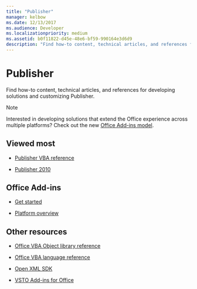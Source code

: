 ```yaml
---
title: "Publisher"
manager: kelbow
ms.date: 12/13/2017
ms.audience: Developer
ms.localizationpriority: medium
ms.assetid: b0f11822-d45e-48e6-bf59-990164e3d6d9
description: "Find how-to content, technical articles, and references for developing solutions and customizing Publisher."
---
```


# Publisher

Find how-to content, technical articles, and references for developing solutions and customizing Publisher.

> [!NOTE]
> Interested in developing solutions that extend the Office experience across multiple platforms? Check out the new [Office Add-ins model](/office/dev/add-ins/overview/office-add-ins).

## Viewed most

- [Publisher VBA reference](/office/vba/api/overview/publisher)

- [Publisher 2010](/previous-versions/office/developer/office-2010/ff604963(v=office.14))

## Office Add-ins

- [Get started](/office/dev/add-ins/)

- [Platform overview](/office/dev/add-ins/overview/office-add-ins)

## Other resources

- [Office VBA Object library reference](/office/vba/api/overview/library-reference)

- [Office VBA language reference](/office/vba/api/overview/language-reference)

- [Open XML SDK](/office/open-xml/open-xml-sdk)

- [VSTO Add-ins for Office](/visualstudio/vsto/create-vsto-add-ins-for-office-by-using-visual-studio?view=vs-2017&preserve-view=true)
